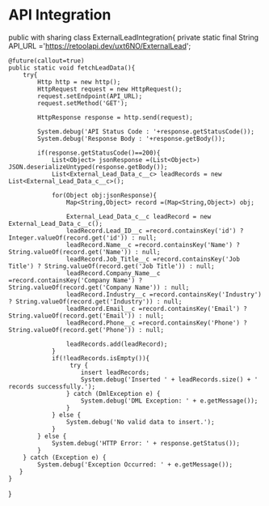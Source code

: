 # API Integration

public with sharing class ExternalLeadIntegration{
    private static final String API_URL ='https://retoolapi.dev/uxt6NO/ExternalLead';
    
    @future(callout=true)
    public static void fetchLeadData(){
        try{
            Http http = new http();
            HttpRequest request = new HttpRequest();
            request.setEndpoint(API_URL);
            request.setMethod('GET');
            
            HttpResponse response = http.send(request);
            
            System.debug('API Status Code : '+response.getStatusCode());
            System.debug('Response Body : '+response.getBody());
            
            if(response.getStatusCode()==200){
                List<Object> jsonResponse =(List<Object>) JSON.deserializeUntyped(response.getBody());
                List<External_Lead_Data_c__c> leadRecords = new List<External_Lead_Data_c__c>();
                
                for(Object obj:jsonResponse){
                    Map<String,Object> record =(Map<String,Object>) obj; 
                    
                    External_Lead_Data_c__c leadRecord = new External_Lead_Data_c__c();
                    leadRecord.Lead_ID__c =record.containsKey('id') ? Integer.valueOf(record.get('id')) : null;
                    leadRecord.Name__c =record.containsKey('Name') ? String.valueOf(record.get('Name')) : null;
                    leadRecord.Job_Title__c =record.containsKey('Job Title') ? String.valueOf(record.get('Job Title')) : null;
                    leadRecord.Company_Name__c =record.containsKey('Company Name') ? String.valueOf(record.get('Company Name')) : null;
                    leadRecord.Industry__c =record.containsKey('Industry') ? String.valueOf(record.get('Industry')) : null;
                    leadRecord.Email__c =record.containsKey('Email') ? String.valueOf(record.get('Email')) : null;
                    leadRecord.Phone__c =record.containsKey('Phone') ? String.valueOf(record.get('Phone')) : null;
                    
                    leadRecords.add(leadRecord);
                }
                if(!leadRecords.isEmpty()){
                     try {
                        insert leadRecords;
                        System.debug('Inserted ' + leadRecords.size() + ' records successfully.');
                    } catch (DmlException e) {
                        System.debug('DML Exception: ' + e.getMessage());
                    }
                } else {
                    System.debug('No valid data to insert.');
                }
            } else {
                System.debug('HTTP Error: ' + response.getStatus());
            }
        } catch (Exception e) {
            System.debug('Exception Occurred: ' + e.getMessage());
       }
    }
}
